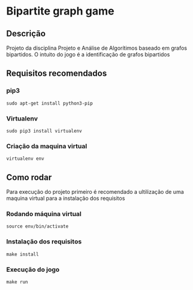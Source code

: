 # Bipartite graph game 

## Descrição

Projeto da disciplina Projeto e Análise de Algorítimos baseado em grafos bipartidos. O intuito do jogo é a identificação de grafos bipartidos

## Requisitos recomendados

### pip3
```shell
sudo apt-get install python3-pip
```
### Virtualenv
```shell
sudo pip3 install virtualenv
```
### Criação da maquina virtual
```shell
virtualenv env
```
## Como rodar 
    
Para execução do projeto primeiro é recomendado a ultilização de uma maquina virtual para a instalação dos requisitos

### Rodando máquina virtual
```shell
source env/bin/activate
```
### Instalação dos requisitos
```shell
make install
```
### Execução do jogo
```shell
make run
```